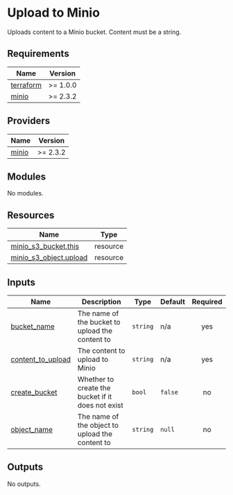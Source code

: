 # Upload to Minio
Uploads content to a Minio bucket. Content must be a string.

<!-- BEGIN_TF_DOCS -->
## Requirements

| Name | Version |
|------|---------|
| <a name="requirement_terraform"></a> [terraform](#requirement\_terraform) | >= 1.0.0 |
| <a name="requirement_minio"></a> [minio](#requirement\_minio) | >= 2.3.2 |

## Providers

| Name | Version |
|------|---------|
| <a name="provider_minio"></a> [minio](#provider\_minio) | >= 2.3.2 |

## Modules

No modules.

## Resources

| Name | Type |
|------|------|
| [minio_s3_bucket.this](https://registry.terraform.io/providers/aminueza/minio/latest/docs/resources/s3_bucket) | resource |
| [minio_s3_object.upload](https://registry.terraform.io/providers/aminueza/minio/latest/docs/resources/s3_object) | resource |

## Inputs

| Name | Description | Type | Default | Required |
|------|-------------|------|---------|:--------:|
| <a name="input_bucket_name"></a> [bucket\_name](#input\_bucket\_name) | The name of the bucket to upload the content to | `string` | n/a | yes |
| <a name="input_content_to_upload"></a> [content\_to\_upload](#input\_content\_to\_upload) | The content to upload to Minio | `string` | n/a | yes |
| <a name="input_create_bucket"></a> [create\_bucket](#input\_create\_bucket) | Whether to create the bucket if it does not exist | `bool` | `false` | no |
| <a name="input_object_name"></a> [object\_name](#input\_object\_name) | The name of the object to upload the content to | `string` | `null` | no |

## Outputs

No outputs.
<!-- END_TF_DOCS -->